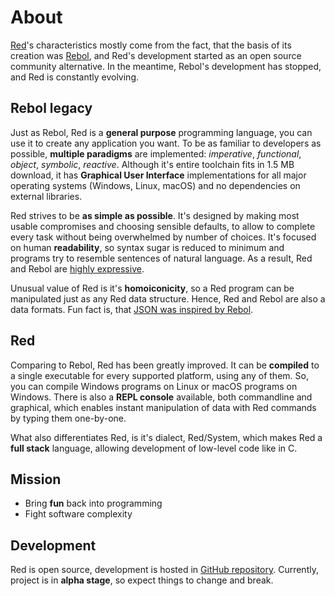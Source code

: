 # About

[Red](https://www.red-lang.org)'s characteristics mostly come from the fact, that the basis of its creation was [Rebol](http://www.rebol.com), and Red's development started as an open source community alternative. In the meantime, Rebol's development has stopped, and Red is constantly evolving.

## Rebol legacy

Just as Rebol, Red is a **general purpose** programming language, you can use it to create any application you want. To be as familiar to developers as possible, **multiple paradigms** are implemented: *imperative*, *functional*, *object*, *symbolic*, *reactive*. Although it's entire toolchain fits in 1.5 MB download, it has **Graphical User Interface** implementations for all major operating systems (Windows, Linux, macOS) and no dependencies on external libraries.

Red strives to be **as simple as possible**. It's designed by making most usable compromises and choosing sensible defaults, to allow to complete every task without being overwhelmed by number of choices. It's focused on human **readability**, so syntax sugar is reduced to minimum and programs try to resemble sentences of natural language. As a result, Red and Rebol are [highly expressive](https://redmonk.com/dberkholz/2013/03/25/programming-languages-ranked-by-expressiveness/).

Unusual value of Red is it's **homoiconicity**, so a Red program can be manipulated just as any Red data structure. Hence, Red and Rebol are also a data formats. Fun fact is, that [JSON was inspired by Rebol](http://www.rebol.com/article/0522.html).

## Red

Comparing to Rebol, Red has been greatly improved. It can be **compiled** to a single executable for every supported platform, using any of them. So, you can compile Windows programs on Linux or macOS programs on Windows. There is also a **REPL console** available, both commandline and graphical, which enables instant manipulation of data with Red commands by typing them one-by-one.

What also differentiates Red, is it's dialect, Red/System, which makes Red a **full stack** language, allowing development of low-level code like in C.

## Mission

* Bring **fun** back into programming
* Fight software complexity

## Development

Red is open source, development is hosted in [GitHub repository](https://github.com/red/red). Currently, project is in **alpha stage**, so expect things to change and break.
